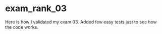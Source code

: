 # exam_rank_03

Here is how I validated my exam 03. Added few easy tests just to see how the code works.
